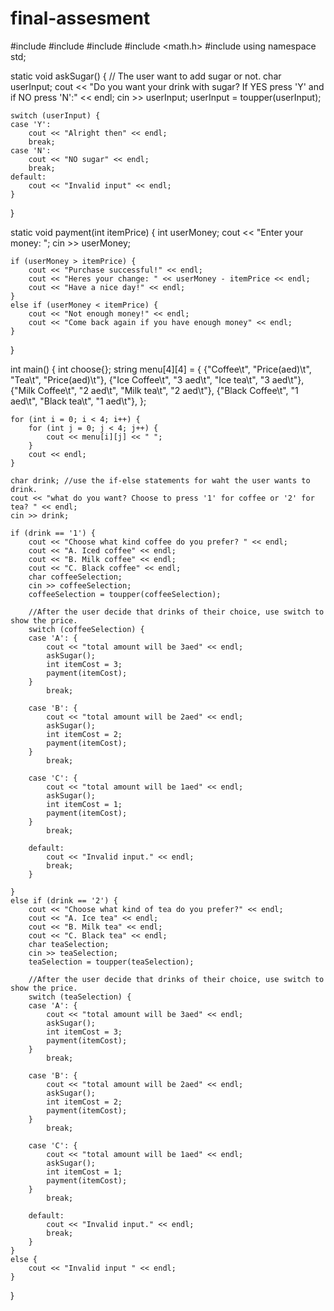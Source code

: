 # final-assesment
#include <iostream>
#include <string>
#include <array>
#include <math.h>
#include <algorithm>
using namespace std;

static void askSugar() {
	// The user want to add sugar or not.
	char userInput;
	cout << "Do you want your drink with sugar? If YES press 'Y' and if NO press 'N':" << endl;
	cin >> userInput;
	userInput = toupper(userInput);

	switch (userInput) {
	case 'Y':
		cout << "Alright then" << endl;
		break;
	case 'N':
		cout << "NO sugar" << endl;
		break;
	default:
		cout << "Invalid input" << endl;
	}
}

static void payment(int itemPrice) {
	int userMoney;
	cout << "Enter your money: ";
	cin >> userMoney;
	
	if (userMoney > itemPrice) {
		cout << "Purchase successful!" << endl;
		cout << "Heres your change: " << userMoney - itemPrice << endl;
		cout << "Have a nice day!" << endl;
	}
	else if (userMoney < itemPrice) {
		cout << "Not enough money!" << endl;
		cout << "Come back again if you have enough money" << endl;
	}
}


int main()
{
	int choose{};
	string menu[4][4] = {
		{"Coffee\t", "Price(aed)\t", "Tea\t", "Price(aed)\t"},
		{"Ice Coffee\t", "3 aed\t", "Ice tea\t", "3 aed\t"},
		{"Milk Coffee\t", "2 aed\t", "Milk tea\t", "2 aed\t"},
		{"Black Coffee\t", "1 aed\t", "Black tea\t", "1 aed\t"},
	};

	for (int i = 0; i < 4; i++) {
		for (int j = 0; j < 4; j++) {
			cout << menu[i][j] << " ";
		}
		cout << endl;
	}

	char drink; //use the if-else statements for waht the user wants to drink.
	cout << "what do you want? Choose to press '1' for coffee or '2' for tea? " << endl;
	cin >> drink;

	if (drink == '1') {
		cout << "Choose what kind coffee do you prefer? " << endl;
		cout << "A. Iced coffee" << endl;
		cout << "B. Milk coffee" << endl;
		cout << "C. Black coffee" << endl;
		char coffeeSelection;
		cin >> coffeeSelection;
		coffeeSelection = toupper(coffeeSelection);

		//After the user decide that drinks of their choice, use switch to show the price.
		switch (coffeeSelection) {
		case 'A': {
			cout << "total amount will be 3aed" << endl;
			askSugar();
			int itemCost = 3;
			payment(itemCost);
		}
			break;

		case 'B': {
			cout << "total amount will be 2aed" << endl;
			askSugar();
			int itemCost = 2;
			payment(itemCost);
		}
			break;

		case 'C': {
			cout << "total amount will be 1aed" << endl;
			askSugar();
			int itemCost = 1;
			payment(itemCost);
		}
			break;

		default:
			cout << "Invalid input." << endl;
			break;
		}

	}
	else if (drink == '2') {
		cout << "Choose what kind of tea do you prefer?" << endl;
		cout << "A. Ice tea" << endl;
		cout << "B. Milk tea" << endl;
		cout << "C. Black tea" << endl;
		char teaSelection;
		cin >> teaSelection;
		teaSelection = toupper(teaSelection);

		//After the user decide that drinks of their choice, use switch to show the price.
		switch (teaSelection) {
		case 'A': {
			cout << "total amount will be 3aed" << endl;
			askSugar();
			int itemCost = 3;
			payment(itemCost);
		}
			break;

		case 'B': {
			cout << "total amount will be 2aed" << endl;
			askSugar();
			int itemCost = 2;
			payment(itemCost);
		}
			break;

		case 'C': {
			cout << "total amount will be 1aed" << endl;
			askSugar();
			int itemCost = 1;
			payment(itemCost);
		}
			break;

		default:
			cout << "Invalid input." << endl;
			break;
		}
	}
	else {
		cout << "Invalid input " << endl;
	}
}
